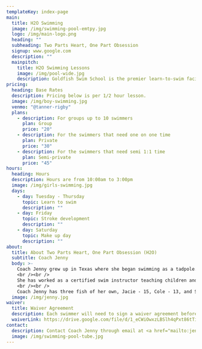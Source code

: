 ```yaml
---
templateKey: index-page
main:
  title: H2O Swimming
  image: /img/swimming-pool-emtpy.jpg
  logo: /img/main-logo.png
  heading: ""
  subheading: Two Parts Heart, One Part Obsession
  signup: www.google.com
  description: ""
  mainpitch:
    title: H2O Swimming Lessons
    image: /img/pool-wide.jpg
    description: Goldfish Swim School is the premier learn-to-swim facility for kids ages 4 months to 12 years. We use our holistic philosophy, The Science of SwimPlay®, to build life skills both in and out of the water using play-based learning in a fun and safe environment.
pricing:
  heading: Base Rates
  description: Pricing below is per 1/2 hour lesson.
  image: /img/boy-swimming.jpg
  venmo: "@tanner-rigby"
  plans:
    - description: For groups up to 10 swimmers
      plan: Group
      price: "20"
    - description: For the swimmers that need one on one time
      plan: Private
      price: "30"
    - description: For the swimmers that need semi 1:1 time
      plan: Semi-private
      price: "45"
hours:
  heading: Hours
  description: Hours are from 10:00am to 3:00pm
  image: /img/girls-swimming.jpg
  days:
    - day: Tuesday - Thursday
      topic: Learn to swim
      description: ""
    - day: Friday
      topic: Stroke development
      description: ""
    - day: Saturday
      topic: Make up day
      description: ""
about:
  title: About Two Parts Heart, One Part Obsession (H2O)
  subtitle: Coach Jenny
  body: >-
    Coach Jenny grew up in Texas where she began swimming as a tadpole. She continued her swim career all the way through high school where she played water polo and was on the dive team for Sterling High School. She moved with her family to Kingwood Texas in 2012 and had her first experience with NWAL with the Forest Cove Frogs, where her children were swimmers. She began coaching at NEHA and then coached the Tidal Wave team for Blue Tide Aquatics in 2015, both year round USA competition teams.
    <br /><br />
    She has worked as a certified swim instructor teaching children and adults to swim at the YMCA in Kingwood. She also developed and started a program while there for home schooled swimming families, under the instruction of Kim Kelly and co coach Jan Preston. She was responsible for instruction groups of kids from beginners to advance, both stroke development and technique as well as water safety. Coach Jenny also taught private lessons in the community for both learn to swim and stroke improvement. Her credentials include USA swim, SI and CPR certified. She finds such joy in watching swimmers meet their own goals and expectations, while bringing excitement and fun to the kids.
    <br /><br />
    Coach Jenny has three fish of her own, Jacie - 15, Cole - 13, and Sadie - 9. They are all excited to be here in Utah to enjoy and adapt in their new community. She hopes her passion for the sport of swimming will show through to the swimmers and parents.
  image: /img/jenny.jpg
waiver:
  title: Waiver Agreement
  description: Each swimmer will need to sign a waiver agreement before beginning lessons
  waiverLink: https://drive.google.com/file/d/1_eCWiOwxzLBSlh4qPxt86tTiI_51YHyr/view?usp=sharing
contact:
  description: Contact Coach Jenny through email at <a href="mailto:jenagentmorris@yahoo.com">jenagentmorris@yahoo.com</a>
  image: /img/swimming-pool-tube.jpg
---
```

